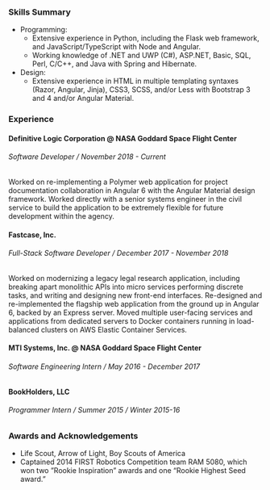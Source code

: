 ### Skills Summary

- Programming:
  - Extensive experience in Python, including the Flask web framework, and JavaScript/TypeScript with Node and Angular.
  - Working knowledge of .NET and UWP (C#), ASP.NET, Basic, SQL, Perl, C/C++, and Java with Spring and Hibernate.
- Design:
  - Extensive experience in HTML in multiple templating syntaxes (Razor, Angular, Jinja), CSS3, SCSS, and/or Less with Bootstrap 3 and 4 and/or Angular Material.

### Experience

#### Definitive Logic Corporation @ NASA Goddard Space Flight Center

###### _Software Developer / November 2018 - Current_

Worked on re-implementing a Polymer web application for project documentation collaboration in Angular 6 with the Angular Material design framework. Worked directly with a senior systems engineer in the civil service to build the application to be extremely flexible for future development within the agency.

#### Fastcase, Inc.

###### _Full-Stack Software Developer / December 2017 - November 2018_

Worked on modernizing a legacy legal research application, including breaking apart monolithic APIs into micro services performing discrete tasks, and writing and designing new front-end interfaces. Re-designed and re-implemented the flagship web application from the ground up in Angular 6, backed by an Express server. Moved multiple user-facing services and applications from dedicated servers to Docker containers running in load-balanced clusters on AWS Elastic Container Services.

#### MTI Systems, Inc. @ NASA Goddard Space Flight Center

###### _Software Engineering Intern / May 2016 - December 2017_

#### BookHolders, LLC

###### _Programmer Intern / Summer 2015 / Winter 2015-16_

### Awards and Acknowledgements

- Life Scout, Arrow of Light, Boy Scouts of America
- Captained 2014 FIRST Robotics Competition team RAM 5080, which won two ”Rookie Inspiration” awards and one “Rookie Highest Seed award.”
